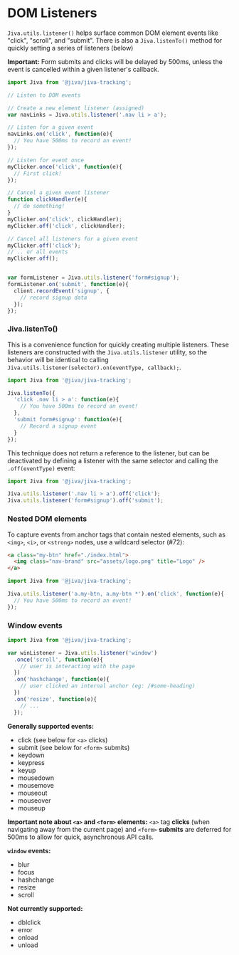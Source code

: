 # DOM Listeners

`Jiva.utils.listener()` helps surface common DOM element events like "click", "scroll", and "submit". There is also a `Jiva.listenTo()` method for quickly setting a series of listeners (below)

**Important:** Form submits and clicks will be delayed by 500ms, unless the event is cancelled within a given listener's callback.

```javascript
import Jiva from '@jiva/jiva-tracking';

// Listen to DOM events

// Create a new element listener (assigned)
var navLinks = Jiva.utils.listener('.nav li > a');

// Listen for a given event
navLinks.on('click', function(e){
  // You have 500ms to record an event!
});

// Listen for event once
myClicker.once('click', function(e){
  // First click!
});

// Cancel a given event listener
function clickHandler(e){
  // do something!
}
myClicker.on('click', clickHandler);
myClicker.off('click', clickHandler);

// Cancel all listeners for a given event
myClicker.off('click');
// .. or all events
myClicker.off();


var formListener = Jiva.utils.listener('form#signup');
formListener.on('submit', function(e){
  client.recordEvent('signup', {
    // record signup data
  });
});
```

### Jiva.listenTo()

This is a convenience function for quickly creating multiple listeners. These listeners are constructed with the `Jiva.utils.listener` utility, so the behavior will be identical to calling `Jiva.utils.listener(selector).on(eventType, callback);`.

```javascript
import Jiva from '@jiva/jiva-tracking';

Jiva.listenTo({
  'click .nav li > a': function(e){
    // You have 500ms to record an event!
  },
  'submit form#signup': function(e){
    // Record a signup event
  }
});
```

This technique does not return a reference to the listener, but can be deactivated by defining a listener with the same selector and calling the `.off(eventType)` event:

```JavaScript
import Jiva from '@jiva/jiva-tracking';

Jiva.utils.listener('.nav li > a').off('click');
Jiva.utils.listener('form#signup').off('submit');
```


### Nested DOM elements

To capture events from anchor tags that contain nested elements, such as `<img>`, `<i>`, or `<strong>` nodes, use a wildcard selector (#72):

```html
<a class="my-btn" href="./index.html">
  <img class="nav-brand" src="assets/logo.png" title="Logo" />
</a>
```

```javascript
import Jiva from '@jiva/jiva-tracking';

Jiva.utils.listener('a.my-btn, a.my-btn *').on('click', function(e){
  // You have 500ms to record an event!
});
```


### Window events

```javascript
import Jiva from '@jiva/jiva-tracking';

var winListener = Jiva.utils.listener('window')
  .once('scroll', function(e){
    // user is interacting with the page
  })
  .on('hashchange', function(e){
    // user clicked an internal anchor (eg: /#some-heading)
  })
  .on('resize', function(e){
    // ...
  });
```

**Generally supported events:**

* click (see below for `<a>` clicks)
* submit (see below for `<form>` submits)
* keydown
* keypress
* keyup
* mousedown
* mousemove
* mouseout
* mouseover
* mouseup


**Important note about `<a>` and `<form>` elements:** `<a>` tag **clicks** (when navigating away from the current page) and `<form>` **submits** are deferred for 500ms to allow for quick, asynchronous API calls.

**`window` events:**

* blur
* focus
* hashchange
* resize
* scroll

**Not currently supported:**

* dblclick
* error
* onload
* unload
